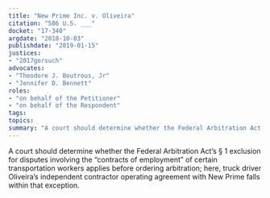 ```yaml
---
title: "New Prime Inc. v. Oliveira"
citation: "586 U.S. ___"
docket: "17-340"
argdate: "2018-10-03"
publishdate: "2019-01-15"
justices:
- "2017gorsuch"
advocates:
- "Theodore J. Boutrous, Jr"
- "Jennifer D. Bennett"
roles:
- "on behalf of the Petitioner"
- "on behalf of the Respondent"
tags:
topics:
summary: "A court should determine whether the Federal Arbitration Act’s § 1 exclusion for disputes involving the “contracts of employment” of certain transportation workers applies before ordering arbitration; here, truck driver Oliveira’s independent contractor operating agreement with New Prime falls within that exception."
---
```

A court should determine whether the Federal Arbitration Act’s § 1 exclusion for disputes involving the “contracts of employment” of certain transportation workers applies before ordering arbitration; here, truck driver Oliveira’s independent contractor operating agreement with New Prime falls within that exception.